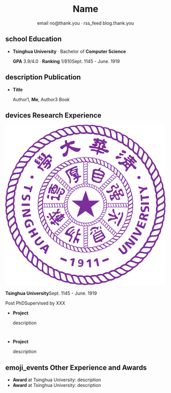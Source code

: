 <link href="https://fonts.googleapis.com/icon?family=Material+Icons" rel="stylesheet">
<link rel="stylesheet" href="./style.css">
<style> html {padding: 2em 1em; font-size: 13px} </style>

<center>
<h1>Name</h1>
<div>
    <span class="material-icons">email</span>
    no@thank.you
    ·
    <span class="material-icons">rss_feed</span>
    blog.thank.you
</div>
</center>

## <span class="material-icons">school</span> Education

- **Tsinghua University** · Bachelor of **Computer Science**

    **GPA** 3.9/4.0 · **Ranking** 1/810<span class="right">Sept. 1145 - June. 1919</span>

## <span class="material-icons">description</span> Publication

- **Title**

    Author1, **Me**, Author3 <span class="right">*Book*</span>


## <span class="material-icons">devices</span> Research Experience

<img src="assets/thu.svg" />

**Tsinghua University**<span class="right">Sept. 1145 - June. 1919</span>

Post PhD<span class="right">Supervised by XXX</span>

- **Project**

    description

<div class="page-break" style="padding: 0.5em"></div>


- **Project**

    description

## <span class="material-icons">emoji_events</span> Other Experience and Awards

- **Award** at Tsinghua University: description
- **Award** at Tsinghua University: description

